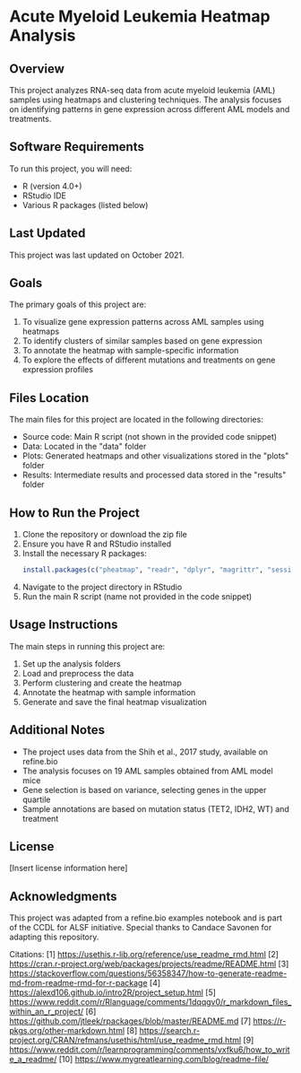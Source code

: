 # Acute Myeloid Leukemia Heatmap Analysis

## Overview

This project analyzes RNA-seq data from acute myeloid leukemia (AML) samples using heatmaps and clustering techniques. The analysis focuses on identifying patterns in gene expression across different AML models and treatments.

## Software Requirements

To run this project, you will need:

- R (version 4.0+)
- RStudio IDE
- Various R packages (listed below)

## Last Updated

This project was last updated on October 2021.

## Goals

The primary goals of this project are:

1. To visualize gene expression patterns across AML samples using heatmaps
2. To identify clusters of similar samples based on gene expression
3. To annotate the heatmap with sample-specific information
4. To explore the effects of different mutations and treatments on gene expression profiles

## Files Location

The main files for this project are located in the following directories:

- Source code: Main R script (not shown in the provided code snippet)
- Data: Located in the "data" folder
- Plots: Generated heatmaps and other visualizations stored in the "plots" folder
- Results: Intermediate results and processed data stored in the "results" folder

## How to Run the Project

1. Clone the repository or download the zip file
2. Ensure you have R and RStudio installed
3. Install the necessary R packages:
   ```r
   install.packages(c("pheatmap", "readr", "dplyr", "magrittr", "sessioninfo"))
   ```
4. Navigate to the project directory in RStudio
5. Run the main R script (name not provided in the code snippet)

## Usage Instructions

The main steps in running this project are:

1. Set up the analysis folders
2. Load and preprocess the data
3. Perform clustering and create the heatmap
4. Annotate the heatmap with sample information
5. Generate and save the final heatmap visualization

## Additional Notes

- The project uses data from the Shih et al., 2017 study, available on refine.bio
- The analysis focuses on 19 AML samples obtained from AML model mice
- Gene selection is based on variance, selecting genes in the upper quartile
- Sample annotations are based on mutation status (TET2, IDH2, WT) and treatment

## License

[Insert license information here]

## Acknowledgments

This project was adapted from a refine.bio examples notebook and is part of the CCDL for ALSF initiative. Special thanks to Candace Savonen for adapting this repository.

Citations:
[1] https://usethis.r-lib.org/reference/use_readme_rmd.html
[2] https://cran.r-project.org/web/packages/projects/readme/README.html
[3] https://stackoverflow.com/questions/56358347/how-to-generate-readme-md-from-readme-rmd-for-r-package
[4] https://alexd106.github.io/intro2R/project_setup.html
[5] https://www.reddit.com/r/Rlanguage/comments/1dqqgv0/r_markdown_files_within_an_r_project/
[6] https://github.com/jtleek/rpackages/blob/master/README.md
[7] https://r-pkgs.org/other-markdown.html
[8] https://search.r-project.org/CRAN/refmans/usethis/html/use_readme_rmd.html
[9] https://www.reddit.com/r/learnprogramming/comments/vxfku6/how_to_write_a_readme/
[10] https://www.mygreatlearning.com/blog/readme-file/
